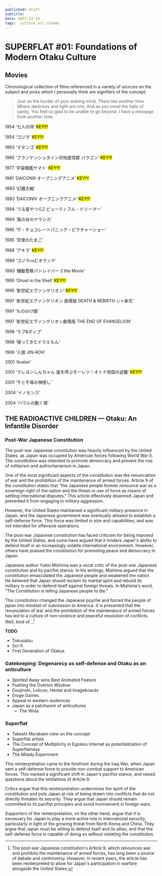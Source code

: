 ```yaml
---
published: draft
subtitle:
date: 2022-12-10
tags:  culture art cinema
---
```


# SUPERFLAT #01: Foundations of Modern Otaku Culture

## Movies

Chronological collection of films referenced in a variety of sources on the subject and picks which I personally think are signifiers of the concept.

>Just on the border of your waking mind,
There lies another time.
Where darkness and light are one,
And as you tread the halls of sanity,
You feel so glad to be unable to go beyond.
I have a message from another time.

1954 ‘七人の侍’ <mark style="background-color: #FFFF00">KEY!!!</mark>

1954 ‘ゴジラ’ <mark style="background-color: #FFFF00">KEY!!!</mark>

1963 ‘マタンゴ’ <mark style="background-color: #FFFF00">KEY!!!</mark>

1965 ‘フランケンシュタイン対地底怪獣 バラゴン’ <mark style="background-color: #FFFF00">KEY!!!</mark>

1977 ‘宇宙戦艦ヤマト’ <mark style="background-color: #FFFF00">KEY!!!</mark>

1981 ‘DAICONⅢ オープニングアニメ’ <mark style="background-color: #FFFF00">KEY!!!</mark>

1983 ‘幻魔大戦’

1983 ‘DAICONⅣ オープニングアニメ’ <mark style="background-color: #FFFF00">KEY!!!</mark>

1984 ‘うる星やつら2 ビューティフル・ドリーマー’ 

1984 ‘風の谷のナウシカ’

1985 ‘ザ・チョコレートパニック・ピクチャーショー’

1985 ‘天使のたまご’

1988 ‘アキラ’ <mark style="background-color: #FFFF00">KEY!!!</mark>

1989 ‘ゴジラvsビオランテ’

1993 ‘機動警察パトレイバー 2 the Movie’

1995 ‘Ghost in the Shell’ <mark style="background-color: #FFFF00">KEY!!!</mark>

1995 ‘新世紀エヴァンゲリオン’ <mark style="background-color: #FFFF00">KEY!!!</mark>

1997 ‘新世紀エヴァンゲリオン 劇場版 DEATH & REBIRTH シト新生’

1997 ‘もののけ姫’

1997 ‘新世紀エヴァンゲリオン劇場版 THE END OF EVANGELION’

1998 ‘ラブ&ポップ’

1998 ‘帰ってきたドラえもん’ 

1999 ‘人狼 JIN-ROH’

2001 ‘Avalon’

2001 ‘クレヨンしんちゃん 嵐を呼ぶモーレツ！オトナ帝国の逆襲’  <mark style="background-color: #FFFF00">KEY!!!</mark>

2001 ‘千と千尋の神隠し’

2004 ‘イノセンス’

2004 ‘ハウルの動く城’

## THE RADIOACTIVE CHILDREN — Otaku: An Infantile Disorder

### Post-War Japanese Constitution

The post-war Japanese constitution was heavily influenced by the United States, as Japan was occupied by American forces following World War II. The constitution was intended to promote democracy and prevent the rise of militarism and authoritarianism in Japan.

One of the most significant aspects of the constitution was the renunciation of war and the prohibition of the maintenance of armed forces. Article 9 of the constitution states that "the Japanese people forever renounce war as a sovereign right of the nation and the threat or use of force as means of settling international disputes." This article effectively disarmed Japan and prevented it from engaging in military aggression.

However, the United States maintained a significant military presence in Japan, and the Japanese government was eventually allowed to establish a self-defense force. This force was limited in size and capabilities, and was not intended for offensive operations.

The post-war Japanese constitution has faced criticism for being imposed by the United States, and some have argued that it hinders Japan's ability to defend itself in an increasingly volatile international environment. However, others have praised the constitution for promoting peace and democracy in Japan.

Japanese author Yukio Mishima was a vocal critic of the post-war Japanese constitution and its pacifist stance. In his writings, Mishima argued that the constitution emasculated the Japanese people and weakened the nation. He believed that Japan should reclaim its martial spirit and rebuild its military in order to defend itself against foreign threats. In Mishima's word, “The Constitution is telling Japanese people to die.”

This constitution changed the Japanese psyche and forced the people of japan into mindset of submission to America. It is presented that the renunciation of war and the prohibition of the maintenance of armed forces has led to a culture of non-violence and peaceful resolution of conflicts. Well, kind of...[^1]


**TODO**
- Tokusatsu
- Sci-fi
- First Generation of Otakus

### Gatekeeping: Degenarecy as self-defense and Otaku as an anticulture 

- Spirited Away wins Best Animated Feature
- Pushing the Overton Window
- Doujinshi, Lolicon, Hentai and Imageboards
- Eroge Games
- Appeal to western audiences
- Japan as a patchwork of anticultures
  -   The Wota

### Superflat

- Takeshi Murakami view on the concept
- Superflat artists
- The Concept of Multiplicity in Egoless Internet as potentialization of Superflatness
- The Milady Experiment

[^1]: The post-war Japanese constitution's Article 9, which renounces war and prohibits the maintenance of armed forces, has long been a source of debate and controversy. However, in recent years, the article has been reinterpreted to allow for Japan's participation in warfare alongside the United States.

  This reinterpretation came to the forefront during the Iraq War, when Japan sent a self-defense force to provide non-combat support to American forces. This marked a significant shift in Japan's pacifist stance, and raised questions about the limitations of Article 9.

  Critics argue that this reinterpretation undermines the spirit of the constitution and puts Japan at risk of being drawn into conflicts that do not directly threaten its security. They argue that Japan should remain committed to its pacifist principles and avoid involvement in foreign wars.

  Supporters of the reinterpretation, on the other hand, argue that it is necessary for Japan to play a more active role in international security, particularly in light of the growing threat from North Korea and China. They argue that Japan must be willing to defend itself and its allies, and that the self-defense force is capable of doing so without violating the constitution.
